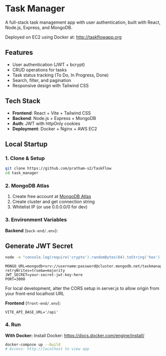 # Task Manager

A full-stack task management app with user authentication, built with React, Node.js, Express, and MongoDB.

Deployed on EC2 using Docker at: http://taskflowapp.org

## Features

- User authentication (JWT + bcrypt)
- CRUD operations for tasks
- Task status tracking (To Do, In Progress, Done)
- Search, filter, and pagination
- Responsive design with Tailwind CSS

## Tech Stack

- **Frontend**: React + Vite + Tailwind CSS
- **Backend**: Node.js + Express + MongoDB
- **Auth**: JWT with httpOnly cookies
- **Deployment**: Docker + Nginx + AWS EC2

## Local Startup

### 1. Clone & Setup
```bash
git clone https://github.com/pratham-s2/TaskFlow
cd task_manager
```

### 2. MongoDB Atlas
1. Create free account at [MongoDB Atlas](https://www.mongodb.com/atlas)
2. Create cluster and get connection string
3. Whitelist IP (or use 0.0.0.0/0 for dev)

### 3. Environment Variables

**Backend** (`back-end/.env`):
## Generate JWT Secret
```bash
node -e "console.log(require('crypto').randomBytes(64).toString('hex'))"
```
```env
MONGO_URL=mongodb+srv://username:password@cluster.mongodb.net/taskmanager?retryWrites=true&w=majority
JWT_SECRET=your-secret-jwt-key-here
PORT=3000
```

For local development, alter the CORS setup in server.js to allow origin from your front-end localhost URL

**Frontend** (`front-end/.env`):
```env
VITE_API_BASE_URL='/api'
```

### 4. Run

**With Docker:**
Install Docker: https://docs.docker.com/engine/install/
```bash
docker-compose up --build
# Access: http://localhost to view app
```
